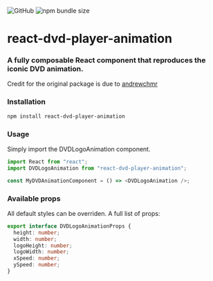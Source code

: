 ![GitHub](https://img.shields.io/github/license/liorp/react-dvd-player-animation)
![npm bundle size](https://img.shields.io/bundlephobia/minzip/react-dvd-player-animation)

# react-dvd-player-animation

### A fully composable React component that reproduces the iconic DVD animation.

Credit for the original package is due to [andrewchmr](https://github.com/andrewchmr/BouncingDVDLogoReactSVG/)

### Installation

```bash
npm install react-dvd-player-animation
```

### Usage

Simply import the DVDLogoAnimation component.

```js
import React from "react";
import DVDLogoAnimation from "react-dvd-player-animation";

const MyDVDAnimationComponent = () => <DVDLogoAnimation />;
```

### Available props

All default styles can be overriden. A full list of props:

```ts
export interface DVDLogoAnimationProps {
  height: number;
  width: number;
  logoHeight: number;
  logoWidth: number;
  xSpeed: number;
  ySpeed: number;
}
```
